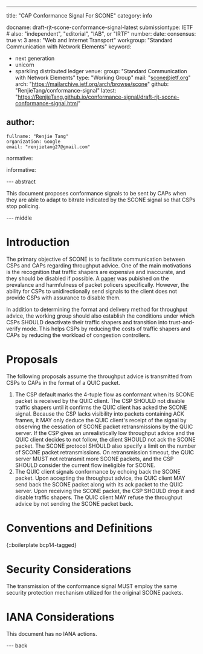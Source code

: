 ---
title: "CAP Conformance Signal For SCONE"
category: info

docname: draft-rjt-scone-conformance-signal-latest
submissiontype: IETF  # also: "independent", "editorial", "IAB", or "IRTF"
number:
date:
consensus: true
v: 3
area: "Web and Internet Transport"
workgroup: "Standard Communication with Network Elements"
keyword:
 - next generation
 - unicorn
 - sparkling distributed ledger
venue:
  group: "Standard Communication with Network Elements"
  type: "Working Group"
  mail: "scone@ietf.org"
  arch: "https://mailarchive.ietf.org/arch/browse/scone"
  github: "RenjieTang/conformance-signal"
  latest: "https://RenjieTang.github.io/conformance-signal/draft-rjt-scone-conformance-signal.html"

author:
 -
    fullname: "Renjie Tang"
    organization: Google
    email: "renjietang27@gmail.com"

normative:

informative:


--- abstract

This document proposes conformance signals to be sent by CAPs when they are able to adapt to bitrate indicated by the SCONE signal so that CSPs stop policing.


--- middle

# Introduction

The primary objective of SCONE is to facilitate communication between CSPs and CAPs regarding throughput advice. One of the main motivations is the recognition that traffic shapers are expensive and inaccurate, and they should be disabled if possible. A [paper](https://static.googleusercontent.com/media/research.google.com/en//pubs/archive/45411.pdf) was pubished on the prevalance and harmfulness of packet policers specifically. However, the ability for CSPs to unidirectionally send signals to the client does not provide CSPs with assurance to disable them.

In addition to determining the format and delivery method for throughput advice, the working group should also establish the conditions under which CSPs SHOULD deactivate their traffic shapers and transition into trust-and-verify mode. This helps CSPs by reducing the costs of traffic shapers and CAPs by reducing the workload of congestion controllers.


# Proposals

The following proposals assume the throughput advice is transmitted from CSPs to CAPs in the format of a QUIC packet.

1. The CSP default marks the 4-tuple flow as conformant when its SCONE packet is received by the QUIC client. The CSP SHOULD not disable traffic shapers until it confirms the QUIC client has acked the SCONE signal. Because the CSP lacks visibility into packets containing ACK frames, it MAY only deduce the QUIC client's receipt of the signal by observing the cessation of SCONE packet retransmissions by the QUIC server. If the CSP gives an unrealistically low throughput advice and the QUIC client decides to not follow, the client SHOULD not ack the SCONE packet. The SCONE protocol SHOULD also specify a limit on the number of SCONE packet retransmissions. On retransmission timeout, the QUIC server MUST not retransmit more SCONE packets, and the CSP SHOULD consider the current flow ineligible for SCONE.
2. The QUIC client signals conformance by echoing back the SCONE packet. Upon accepting the throughput advice, the QUIC client MAY send back the SCONE packet along with its ack packet to the QUIC server. Upon receiving the SCONE packet, the CSP SHOULD drop it and disable traffic shapers. The QUIC client MAY refuse the throughput advice by not sending the SCONE packet back.


# Conventions and Definitions

{::boilerplate bcp14-tagged}


# Security Considerations

The transmission of the conformance signal MUST employ the same security protection mechanism utilized for the original SCONE packets.


# IANA Considerations

This document has no IANA actions.


--- back
